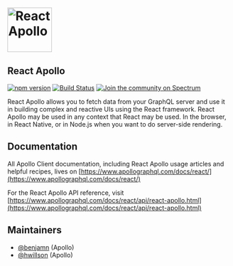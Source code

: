 # <a href="https://www.apollographql.com/"><img src="https://user-images.githubusercontent.com/841294/53402609-b97a2180-39ba-11e9-8100-812bab86357c.png" height="100" alt="React Apollo"></a>

## React Apollo

[![npm version](https://badge.fury.io/js/react-apollo.svg)](https://badge.fury.io/js/react-apollo)
[![Build Status](https://circleci.com/gh/apollographql/react-apollo.svg?style=svg)](https://circleci.com/gh/apollographql/react-apollo)
[![Join the community on Spectrum](https://withspectrum.github.io/badge/badge.svg)](https://spectrum.chat/apollo)

React Apollo allows you to fetch data from your GraphQL server and use it in building complex and reactive UIs using the React framework. React Apollo may be used in any context that React may be used. In the browser, in React Native, or in Node.js when you want to do server-side rendering.

## Documentation

All Apollo Client documentation, including React Apollo usage articles and helpful recipes, lives on [https://www.apollographql.com/docs/react/](https://www.apollographql.com/docs/react/)

For the React Apollo API reference, visit [https://www.apollographql.com/docs/react/api/react-apollo.html](https://www.apollographql.com/docs/react/api/react-apollo.html)

## Maintainers

- [@benjamn](https://github.com/benjamn) (Apollo)
- [@hwillson](https://github.com/hwillson) (Apollo)
